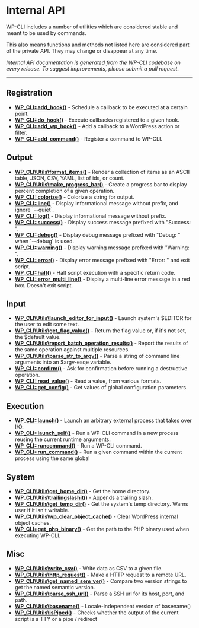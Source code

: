 # Internal API

WP-CLI includes a number of utilities which are considered stable and meant to be used by commands.

This also means functions and methods not listed here are considered part of the private API. They may change or disappear at any time.

*Internal API documentation is generated from the WP-CLI codebase on every release. To suggest improvements, please submit a pull request.*

***
## Registration

<ul>


<li><strong><a href="https://make.wordpress.org/cli/handbook/internal-api/wp-cli-add-hook/">WP_CLI::add_hook()</a></strong> - Schedule a callback to be executed at a certain point.</li>


<li><strong><a href="https://make.wordpress.org/cli/handbook/internal-api/wp-cli-do-hook/">WP_CLI::do_hook()</a></strong> - Execute callbacks registered to a given hook.</li>


<li><strong><a href="https://make.wordpress.org/cli/handbook/internal-api/wp-cli-add-wp-hook/">WP_CLI::add_wp_hook()</a></strong> - Add a callback to a WordPress action or filter.</li>


<li><strong><a href="https://make.wordpress.org/cli/handbook/internal-api/wp-cli-add-command/">WP_CLI::add_command()</a></strong> - Register a command to WP-CLI.</li>


</ul>


## Output

<ul>


<li><strong><a href="https://make.wordpress.org/cli/handbook/internal-api/wp-cli-utils-format-items/">WP_CLI\Utils\format_items()</a></strong> - Render a collection of items as an ASCII table, JSON, CSV, YAML, list of ids, or count.</li>


<li><strong><a href="https://make.wordpress.org/cli/handbook/internal-api/wp-cli-utils-make-progress-bar/">WP_CLI\Utils\make_progress_bar()</a></strong> - Create a progress bar to display percent completion of a given operation.</li>


<li><strong><a href="https://make.wordpress.org/cli/handbook/internal-api/wp-cli-colorize/">WP_CLI::colorize()</a></strong> - Colorize a string for output.</li>


<li><strong><a href="https://make.wordpress.org/cli/handbook/internal-api/wp-cli-line/">WP_CLI::line()</a></strong> - Display informational message without prefix, and ignore `--quiet`.</li>


<li><strong><a href="https://make.wordpress.org/cli/handbook/internal-api/wp-cli-log/">WP_CLI::log()</a></strong> - Display informational message without prefix.</li>


<li><strong><a href="https://make.wordpress.org/cli/handbook/internal-api/wp-cli-success/">WP_CLI::success()</a></strong> - Display success message prefixed with &quot;Success: &quot;.</li>


<li><strong><a href="https://make.wordpress.org/cli/handbook/internal-api/wp-cli-debug/">WP_CLI::debug()</a></strong> - Display debug message prefixed with &quot;Debug: &quot; when `--debug` is used.</li>


<li><strong><a href="https://make.wordpress.org/cli/handbook/internal-api/wp-cli-warning/">WP_CLI::warning()</a></strong> - Display warning message prefixed with &quot;Warning: &quot;.</li>


<li><strong><a href="https://make.wordpress.org/cli/handbook/internal-api/wp-cli-error/">WP_CLI::error()</a></strong> - Display error message prefixed with &quot;Error: &quot; and exit script.</li>


<li><strong><a href="https://make.wordpress.org/cli/handbook/internal-api/wp-cli-halt/">WP_CLI::halt()</a></strong> - Halt script execution with a specific return code.</li>


<li><strong><a href="https://make.wordpress.org/cli/handbook/internal-api/wp-cli-error-multi-line/">WP_CLI::error_multi_line()</a></strong> - Display a multi-line error message in a red box. Doesn't exit script.</li>


</ul>


## Input

<ul>


<li><strong><a href="https://make.wordpress.org/cli/handbook/internal-api/wp-cli-utils-launch-editor-for-input/">WP_CLI\Utils\launch_editor_for_input()</a></strong> - Launch system's $EDITOR for the user to edit some text.</li>


<li><strong><a href="https://make.wordpress.org/cli/handbook/internal-api/wp-cli-utils-get-flag-value/">WP_CLI\Utils\get_flag_value()</a></strong> - Return the flag value or, if it's not set, the $default value.</li>


<li><strong><a href="https://make.wordpress.org/cli/handbook/internal-api/wp-cli-utils-report-batch-operation-results/">WP_CLI\Utils\report_batch_operation_results()</a></strong> - Report the results of the same operation against multiple resources.</li>


<li><strong><a href="https://make.wordpress.org/cli/handbook/internal-api/wp-cli-utils-parse-str-to-argv/">WP_CLI\Utils\parse_str_to_argv()</a></strong> - Parse a string of command line arguments into an $argv-esqe variable.</li>


<li><strong><a href="https://make.wordpress.org/cli/handbook/internal-api/wp-cli-confirm/">WP_CLI::confirm()</a></strong> - Ask for confirmation before running a destructive operation.</li>


<li><strong><a href="https://make.wordpress.org/cli/handbook/internal-api/wp-cli-read-value/">WP_CLI::read_value()</a></strong> - Read a value, from various formats.</li>


<li><strong><a href="https://make.wordpress.org/cli/handbook/internal-api/wp-cli-get-config/">WP_CLI::get_config()</a></strong> - Get values of global configuration parameters.</li>


</ul>


## Execution

<ul>


<li><strong><a href="https://make.wordpress.org/cli/handbook/internal-api/wp-cli-launch/">WP_CLI::launch()</a></strong> - Launch an arbitrary external process that takes over I/O.</li>


<li><strong><a href="https://make.wordpress.org/cli/handbook/internal-api/wp-cli-launch-self/">WP_CLI::launch_self()</a></strong> - Run a WP-CLI command in a new process reusing the current runtime arguments.</li>


<li><strong><a href="https://make.wordpress.org/cli/handbook/internal-api/wp-cli-runcommand/">WP_CLI::runcommand()</a></strong> - Run a WP-CLI command.</li>


<li><strong><a href="https://make.wordpress.org/cli/handbook/internal-api/wp-cli-run-command/">WP_CLI::run_command()</a></strong> - Run a given command within the current process using the same global</li>


</ul>


## System

<ul>


<li><strong><a href="https://make.wordpress.org/cli/handbook/internal-api/wp-cli-utils-get-home-dir/">WP_CLI\Utils\get_home_dir()</a></strong> - Get the home directory.</li>


<li><strong><a href="https://make.wordpress.org/cli/handbook/internal-api/wp-cli-utils-trailingslashit/">WP_CLI\Utils\trailingslashit()</a></strong> - Appends a trailing slash.</li>


<li><strong><a href="https://make.wordpress.org/cli/handbook/internal-api/wp-cli-utils-get-temp-dir/">WP_CLI\Utils\get_temp_dir()</a></strong> - Get the system's temp directory. Warns user if it isn't writable.</li>


<li><strong><a href="https://make.wordpress.org/cli/handbook/internal-api/wp-cli-utils-wp-clear-object-cache/">WP_CLI\Utils\wp_clear_object_cache()</a></strong> - Clear WordPress internal object caches.</li>


<li><strong><a href="https://make.wordpress.org/cli/handbook/internal-api/wp-cli-get-php-binary/">WP_CLI::get_php_binary()</a></strong> - Get the path to the PHP binary used when executing WP-CLI.</li>


</ul>


## Misc

<ul>


<li><strong><a href="https://make.wordpress.org/cli/handbook/internal-api/wp-cli-utils-write-csv/">WP_CLI\Utils\write_csv()</a></strong> - Write data as CSV to a given file.</li>


<li><strong><a href="https://make.wordpress.org/cli/handbook/internal-api/wp-cli-utils-http-request/">WP_CLI\Utils\http_request()</a></strong> - Make a HTTP request to a remote URL.</li>


<li><strong><a href="https://make.wordpress.org/cli/handbook/internal-api/wp-cli-utils-get-named-sem-ver/">WP_CLI\Utils\get_named_sem_ver()</a></strong> - Compare two version strings to get the named semantic version.</li>


<li><strong><a href="https://make.wordpress.org/cli/handbook/internal-api/wp-cli-utils-parse-ssh-url/">WP_CLI\Utils\parse_ssh_url()</a></strong> - Parse a SSH url for its host, port, and path.</li>


<li><strong><a href="https://make.wordpress.org/cli/handbook/internal-api/wp-cli-utils-basename/">WP_CLI\Utils\basename()</a></strong> - Locale-independent version of basename()</li>


<li><strong><a href="https://make.wordpress.org/cli/handbook/internal-api/wp-cli-utils-ispiped/">WP_CLI\Utils\isPiped()</a></strong> - Checks whether the output of the current script is a TTY or a pipe / redirect</li>


</ul>


